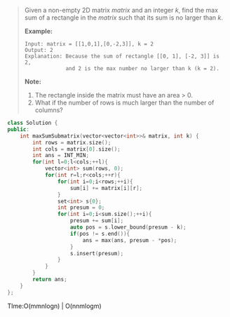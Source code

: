 > Given a non-empty 2D matrix *matrix* and an integer *k*, find the max sum of a rectangle in the *matrix* such that its sum is no larger than *k*.
>
> **Example:**
>
> ```
> Input: matrix = [[1,0,1],[0,-2,3]], k = 2
> Output: 2 
> Explanation: Because the sum of rectangle [[0, 1], [-2, 3]] is 2,
>              and 2 is the max number no larger than k (k = 2).
> ```
>
> **Note:**
>
> 1. The rectangle inside the matrix must have an area > 0.
> 2. What if the number of rows is much larger than the number of columns?

```cpp
class Solution {
public:
    int maxSumSubmatrix(vector<vector<int>>& matrix, int k) {
        int rows = matrix.size();
        int cols = matrix[0].size();
        int ans = INT_MIN;
        for(int l=0;l<cols;++l){
            vector<int> sum(rows, 0);
            for(int r=l;r<cols;++r){
                for(int i=0;i<rows;++i){
                    sum[i] += matrix[i][r];
                }
                set<int> s{0};
                int presum = 0;
                for(int i=0;i<sum.size();++i){
                    presum += sum[i];
                    auto pos = s.lower_bound(presum - k);
                    if(pos != s.end()){
                        ans = max(ans, presum - *pos);
                    }
                    s.insert(presum);
                }
            }
        }
        return ans;
    }
};
```

TIme:O(mmnlogn) | O(nnmlogm)